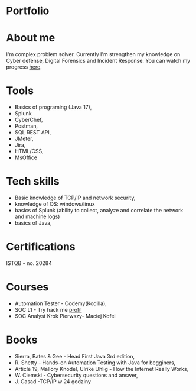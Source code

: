 # Portfolio
# About me
I'm complex problem solver. Currently I'm strengthen my knowledge on Cyber defense, Digital Forensics and Incident Response. You can watch my progress [here](https://tryhackme.com/p/GoskaW).
# Tools
* Basics of programing (Java 17),
* Splunk
* CyberChef, 
* Postman,
* SQL REST API,
* JMeter,
* Jira,
* HTML/CSS,
* MsOffice
# Tech skills
* Basic knowledge of TCP/IP and network security, 
* knowledge of OS: windows/linux
* basics of Splunk (ability to collect, analyze and correlate the network and machine logs)
* basics of Java,
# Certifications
ISTQB - no. 20284
# Courses
* Automation Tester - Codemy(Kodilla),
* SOC L1 - Try hack me [profil](https://tryhackme.com/p/GoskaW)
* SOC Analyst Krok Pierwszy- Maciej Kofel 
# Books
* Sierra, Bates & Gee - Head First Java 3rd edition,
* R. Shetty - Hands-on Automation Testing with Java for begginers, 
* Article 19, Mallory Knodel, Ulrike Uhlig - How the Internet Really Works,
* W. Ciemski - Cybersecurity questions and answer,
* J. Casad -TCP/IP w 24 godziny 



